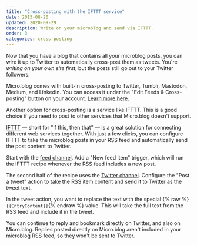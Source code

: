 ```yaml
---
title: "Cross-posting with the IFTTT service"
date: 2015-08-20
updated: 2020-09-29
description: Write on your microblog and send via IFTTT.
order: 3
categories: cross-posting
---
```

Now that you have a blog that contains all your microblog posts, you can wire it up to Twitter to automatically cross-post them as tweets. You're _writing on your own site first_, but the posts still go out to your Twitter followers.

Micro.blog comes with built-in cross-posting to Twitter, Tumblr, Mastodon, Medium, and LinkedIn. You can access it under the "Edit Feeds & Cross-posting" button on your account. [Learn more here][1].

Another option for cross-posting is a service like IFTTT. This is a good choice if you need to post to other services that Micro.blog doesn't support.

[IFTTT][2] — short for "if this, then that" — is a great solution for connecting different web services together. With just a few clicks, you can configure IFTTT to take the microblog posts in your RSS feed and automatically send the post content to Twitter.

Start with the [feed channel][3]. Add a "New feed item" trigger, which will run the IFTTT recipe whenever the RSS feed includes a new post.

The second half of the recipe uses the [Twitter channel][4]. Configure the "Post a tweet" action to take the RSS item content and send it to Twitter as the tweet text.

In the tweet action, you want to replace the text with the special {% raw %}``{{EntryContent}}``{% endraw %} value. This will take the full text from the RSS feed and include it in the tweet.

You can continue to reply and bookmark directly on Twitter, and also on Micro.blog. Replies posted directly on Micro.blog aren't included in your microblog RSS feed, so they won't be sent to Twitter.

[1]: /2016/cross-posting-twitter/
[2]: https://ifttt.com/
[3]: https://ifttt.com/feed
[4]: https://ifttt.com/twitter
